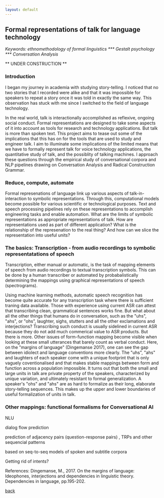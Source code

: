 ```yaml
---
layout: default
---
```


## Formal representations of talk for language technology

 <i> Keywords: ethnomethodology of formal linguistics *** Gestalt psychology *** Conversation Analysis </i>

** UNDER CONSTRUCTION **

### Introduction

I began my journey in academia with studying story-telling. I noticed that no two stories that I recorded were alike and that it was impossible for speakers to repeat  a story once it was told in exactly the same way. This observation has stuck with me since I switched to the field of language technology. 

In the real world, talk is interactionally accomplished as reflexive, ongoing social conduct. Formal representations are designed to take some aspects of it into account as tools for research and technology applications. But talk is more than spoken text. This project aims to tease out some of the implications that this has on for the tools that are used to study and engineer talk. I aim to illuminate some implications of the limited means that we have to formally represent talk for voice technology applications, the quantitative study of talk, and the possiblity of talking machines. I approach these questions through the empirical study of conversational corpora and NLP pipelines drawing on Conversation Analysis and Radical Construction Grammar.

### Reduce, compute, automate

Formal represenations of language link up various aspects of talk-in-interaction to symbolic representations. Through this, computational models become possible for various scientific or technological purposes. Text and speech processing pipelines rely on these representations to accomplish engineering tasks and enable automation. What are the limits of symbolic representations as appropriate representations of talk. How are representations used as part of different application? What is the relationship of the represenation to the real thing? And how can we slice the representation into useful units?

### The basics: Transcription - from audio recordings to symbolic representatations of speech

Transcription, either manual or automatic, is the task of mapping elements of speech from audio recordings to textual transcription symbols. This can be done by a human transcriber or automated by probabalistically determining the mappings using graphical representations of speech (spectrograms). 

Using machine learning methods, automatic speech recognition has become quite accurate for any transcription task where there is sufficient traning data available. Those with experience using current ASR can attest that transcribing clean, grammatical sentences works fine. But what about all the other things that humans do in conversation, such as the "uhs", "ahs", or "ohs", laughter, sighs, stutters and all the other exclamations and interjections? Transcribing such conduct is usually sidelined in current ASR because they do not add much commerical value to ASR products. But there is more. Other issues of form-function mapping become visible when looking at these small utterances that barely count as verbal conduct. Here, on the "margins of language" (Dingemanse 2017), one can see the gap between idiolect and language conventions more clearly. The "uhs", "ahs" and laughters of each speaker come with a unique footprint that is only vaguely coventionalised and that makes stable mappings between form and function across a population impossible. It turns out that both the small and large units in talk are private property of the speakers, characterized by unique variation, and ultimately resistant to formal generalization. A speaker's "ohs" and "ahs" are as hard to formalize as their long, elaborate story-telling sequences. This makes up the upper and lower boundaries of useful formalization of units in talk.


### Other mappings: functional formalisms for Conversational AI

 
 NLU
 
 dialog flow prediction

prediction of adjacency pairs (question-response pairs) , TRPs and other sequencial patterns 

based on seq-to-seq models of spoken and subtitle corpora 

Getting rid of intents?

References:
Dingemanse, M., 2017. On the margins of language: Ideophones, interjections and dependencies in linguistic theory. Dependencies in language, pp.195-202.

[back](./)
